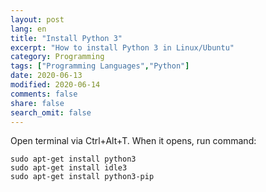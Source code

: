 ```yaml
---
layout: post
lang: en
title: "Install Python 3"
excerpt: "How to install Python 3 in Linux/Ubuntu"
category: Programming
tags: ["Programming Languages","Python"]
date: 2020-06-13
modified: 2020-06-14
comments: false
share: false
search_omit: false
---
```


Open terminal via Ctrl+Alt+T. When it opens, run command:
```
sudo apt-get install python3
sudo apt-get install idle3
sudo apt-get install python3-pip
```